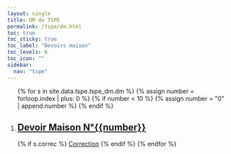 ```yaml
---
layout: single
title: DM de TSPE
permalink: /tspe/dm.html
toc: true
toc_sticky: true
toc_label: "Devoirs maison"
toc_levels: 6
toc_icon: ""
sidebar:
  nav: "tspe"
---
```


<ol>
{% for s in site.data.tspe.tspe_dm.dm %}
{% assign number = forloop.index | plus: 0 %}
{% if number < 10 %}
{% assign number = "0" | append:number %}
{% endif %}

<li>
<h2 class="mycss" id="dm_{{number}}"><a href="../_pages/tspe/dm/tspe-dm{{number}}.pdf">Devoir Maison N°{{number}}</a></h2>
</li>
{% if s.correc %}
<a href="../_pages/tspe/dm/tspe-correcdm{{number}}.pdf">Correction</a>
{% endif %}
{% endfor %}
</ol>
